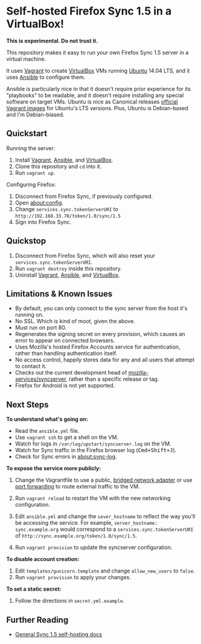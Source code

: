 # Self-hosted Firefox Sync 1.5 in a VirtualBox!

__This is experimental. Do not trust it.__

This repository makes it easy to run your own Firefox Sync 1.5 server in a virtual machine.

It uses [Vagrant][] to create [VirtualBox][] VMs running [Ubuntu][] 14.04 LTS, and it uses [Ansible][] to configure them.

Ansible is particularly nice in that it doesn't require prior experience for its "playbooks" to be readable, and it doesn't require installing any special software on target VMs. Ubuntu is nice as Canonical releases [official Vagrant images](https://vagrantcloud.com/ubuntu/trusty64) for Ubuntu's LTS versions. Plus, Ubuntu is Debian-based and I'm Debian-biased.

## Quickstart

Running the server:

1. Install [Vagrant][], [Ansible][], and [VirtualBox][].
2. Clone this repository and `cd` into it.
3. Run `vagrant up`.

Configuring Firefox:

1. Disconnect from Firefox Sync, if previously configured.
2. Open [about:config](about:config).
3. Change `services.sync.tokenServerURI` to `http://192.168.33.78/token/1.0/sync/1.5`
4. Sign into Firefox Sync.

## Quickstop

1. Disconnect from Firefox Sync, which will also reset your `services.sync.tokenServerURI`.
2. Run `vagrant destroy` inside this repository.
3. Uninstall [Vagrant][], [Ansible][], and [VirtualBox][].

## Limitations & Known Issues

- By default, you can only connect to the sync server from the host it's running on.
- No SSL. Which is kind of moot, given the above.
- Must run on port 80.
- Regenerates the signing secret on every provision, which causes an error to appear on connected browsers.
- Uses Mozilla's hosted Firefox Accounts service for authentication, rather than handling authentication itself.
- No access control, happily stores data for any and all users that attempt to contact it.
- Checks out the current development head of [mozilla-services/syncserver](https://github.com/mozilla-services/syncserver), rather than a specific release or tag.
- Firefox for Android is not yet supported.

## Next Steps

__To understand what's going on:__

- Read the `ansible.yml` file.
- Use `vagrant ssh` to get a shell on the VM.
- Watch for logs in `/var/log/upstart/syncserver.log` on the VM.
- Watch for Sync traffic in the Firefox browser log (<kbd>Cmd+Shift+J</kbd>).
- Check for Sync errors in [about:sync-log](about:sync-log).

__To expose the service more publicly:__

1. Change the Vagrantfile to use a public, [bridged network adapter](http://docs.vagrantup.com/v2/networking/public_network.html) or use [port forwarding](http://docs.vagrantup.com/v2/networking/forwarded_ports.html) to route external traffic to the VM.

2. Run `vagrant reload` to restart the VM with the new networking configuration.

2. Edit `ansible.yml` and change the `sever_hostname` to reflect the way you'll be accessing the service.
   For example, `server_hostname: sync.example.org` would correspond to a `services.sync.tokenServerURI` of `http://sync.example.org/token/1.0/sync/1.5`.

4. Run `vagrant provision` to update the syncserver configuration.

__To disable account creation:__

1. Edit `templates/gunicorn.template` and change `allow_new_users` to `false`.
2. Run `vagrant provision` to apply your changes.

__To set a static secret:__

1. Follow the directions in `secret.yml.example`.

## Further Reading

- [General Sync 1.5 self-hosting docs](https://docs.services.mozilla.com/howtos/run-sync-1.5.html)

[Vagrant]: http://vagrantup.com
[Ansible]: http://ansible.com
[VirtualBox]: http://virtualbox.org
[Ubuntu]: http://ubuntu.com
